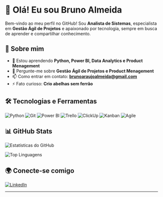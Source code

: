 # 👋 Olá! Eu sou Bruno Almeida
Bem-vindo ao meu perfil no GitHub! Sou **Analista de Sistemas**, especialista em **Gestão Ágil de Projetos** e apaixonado por tecnologia, sempre em busca de aprender e compartilhar conhecimento.

## 🚀 Sobre mim

- 🌱 Estou aprendendo **Python, Power BI, Data Analytics e Product Menagement**
- 💬 Pergunte-me sobre **Gestão Ágil de Projetos e Product Menagement**
- 📫 Como entrar em contato: **brunoaraujoalmeida@gmail.com**
- ⚡ Fato curioso: **Crio abelhas sem ferrão**

## 🛠️ Tecnologias e Ferramentas

![Python](https://img.shields.io/badge/-Python-3776AB?logo=python&logoColor=white&style=for-the-badge)
![Git](https://img.shields.io/badge/-Git-F05032?logo=git&logoColor=white&style=for-the-badge)
![Power BI](https://img.shields.io/badge/-Power%20BI-F2C811?logo=power-bi&logoColor=white&style=for-the-badge)
![Trello](https://img.shields.io/badge/-Trello-0052CC?logo=trello&logoColor=white&style=for-the-badge)
![ClickUp](https://img.shields.io/badge/-ClickUp-7B68EE?logo=clickup&logoColor=white&style=for-the-badge)
![Kanban](https://img.shields.io/badge/-Kanban-007ACC?logo=kanban&logoColor=white&style=for-the-badge)
![Agile](https://img.shields.io/badge/-Agile-29BEB0?logo=agile&logoColor=white&style=for-the-badge)

## 📊 GitHub Stats

![Estatísticas do GitHub](https://github-readme-stats.vercel.app/api?username=sendobruno&show_icons=true&theme=radical)

![Top Linguagens](https://github-readme-stats.vercel.app/api/top-langs/?username=sendobruno&layout=compact&theme=radical)

## 🌍 Conecte-se comigo

[![LinkedIn](https://img.shields.io/badge/-LinkedIn-0A66C2?logo=linkedin&logoColor=white&style=for-the-badge)](https://www.linkedin.com/in/sendobruno)

---

